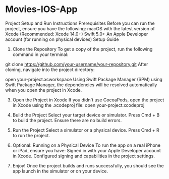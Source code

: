 # Movies-IOS-App
Project Setup and Run Instructions
Prerequisites
Before you can run the project, ensure you have the following:
macOS with the latest version of Xcode (Recommended: Xcode 14.0+)
Swift 5.0+
An Apple Developer account (for running on physical devices)
Setup Guide
1. Clone the Repository
To get a copy of the project, run the following command in your terminal:

git clone https://github.com/your-username/your-repository.git
After cloning, navigate into the project directory:

open your-project.xcworkspace
Using Swift Package Manager (SPM)
using Swift Package Manager, the dependencies will be resolved automatically when you open the project in Xcode.

3. Open the Project in Xcode
If you didn't use CocoaPods, open the project in Xcode using the .xcodeproj file:
open your-project.xcodeproj

5. Build the Project
Select your target device or simulator.
Press Cmd + B to build the project.
Ensure there are no build errors.

6. Run the Project
Select a simulator or a physical device.
Press Cmd + R to run the project.

8. Optional: Running on a Physical Device
To run the app on a real iPhone or iPad, ensure you have:
Signed in with your Apple Developer account in Xcode.
Configured signing and capabilities in the project settings.

9. Enjoy! Once the project builds and runs successfully, you should see the app launch in the simulator or on your device.


